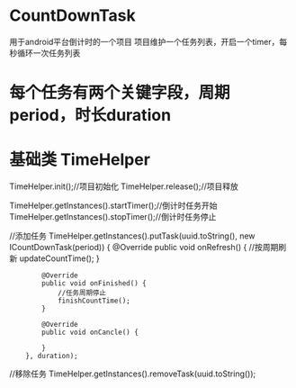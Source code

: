 # CountDownTask
用于android平台倒计时的一个项目
项目维护一个任务列表，开启一个timer，每秒循环一次任务列表
# 每个任务有两个关键字段，周期period，时长duration
# 基础类 TimeHelper
  TimeHelper.init();//项目初始化
  TimeHelper.release();//项目释放
  
  TimeHelper.getInstances().startTimer();//倒计时任务开始
  TimeHelper.getInstances().stopTimer();//倒计时任务停止
  
  //添加任务
  TimeHelper.getInstances().putTask(uuid.toString(), new ICountDownTask(period)) {
            @Override
            public void onRefresh() {
                //按周期刷新
                updateCountTime();
            }

            @Override
            public void onFinished() {
                //任务周期停止
                finishCountTime();
            }

            @Override
            public void onCancle() {

            }
        }, duration);
   //移除任务
   TimeHelper.getInstances().removeTask(uuid.toString());


